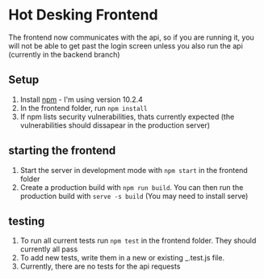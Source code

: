 # Hot Desking Frontend

The frontend now communicates with the api, so if you are running it, you will not be able to get past the login screen unless you also run the api (currently in the backend branch)

## Setup

1. Install [npm](https://www.npmjs.com/package/npm) - I'm using version 10.2.4
2. In the frontend folder, run `npm install`
3. If npm lists security vulnerabilities, thats currently expected (the vulnerabilities should dissapear in the production server)

## starting the frontend

1. Start the server in development mode with `npm start` in the frontend folder
2. Create a production build with `npm run build`. You can then run the production build with `serve -s build` (You may need to install serve)

## testing

1. To run all current tests run `npm test` in the frontend folder. They should currently all pass
2. To add new tests, write them in a new or existing _.test.js file.
3. Currently, there are no tests for the api requests
